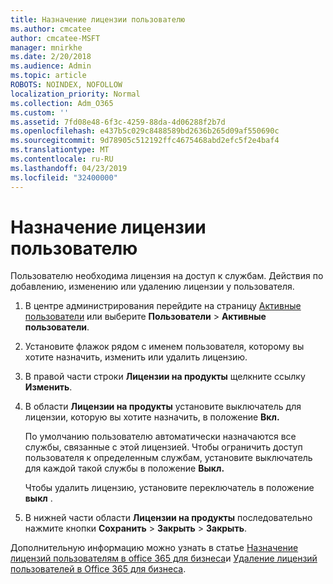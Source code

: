 ```yaml
---
title: Назначение лицензии пользователю
ms.author: cmcatee
author: cmcatee-MSFT
manager: mnirkhe
ms.date: 2/20/2018
ms.audience: Admin
ms.topic: article
ROBOTS: NOINDEX, NOFOLLOW
localization_priority: Normal
ms.collection: Adm_O365
ms.custom: ''
ms.assetid: 7fd08e48-6f3c-4259-88da-4d06288f2b7d
ms.openlocfilehash: e437b5c029c8488589bd2636b265d09af550690c
ms.sourcegitcommit: 9d78905c512192ffc4675468abd2efc5f2e4baf4
ms.translationtype: MT
ms.contentlocale: ru-RU
ms.lasthandoff: 04/23/2019
ms.locfileid: "32400000"
---
```

# <a name="how-to-assign-a-license-to-a-user"></a>Назначение лицензии пользователю

Пользователю необходима лицензия на доступ к службам. Действия по добавлению, изменению или удалению лицензии у пользователя.
  
1. В центре администрирования перейдите на страницу [Активные пользователи](https://go.microsoft.com/fwlink/p/?linkid=834822) или выберите **Пользователи** \> **Активные пользователи**.
    
2. Установите флажок рядом с именем пользователя, которому вы хотите назначить, изменить или удалить лицензию.
    
3. В правой части строки **Лицензии на продукты** щелкните ссылку **Изменить**.
    
4. В области **Лицензии на продукты** установите выключатель для лицензии, которую вы хотите назначить, в положение **Вкл.** 
    
    По умолчанию пользователю автоматически назначаются все службы, связанные с этой лицензией. Чтобы ограничить доступ пользователя к определенным службам, установите выключатель для каждой такой службы в положение **Выкл.** 
    
    Чтобы удалить лицензию, установите переключатель в положение **выкл** . 
    
5. В нижней части области **Лицензии на продукты** последовательно нажмите кнопки **Сохранить** \> **Закрыть** \> **Закрыть**.
    
Дополнительную информацию можно узнать в статье [Назначение лицензий пользователям в office 365 для бизнеса](https://support.office.com/article/997596b5-4173-4627-b915-36abac6786dc)и [Удаление лицензий пользователей в Office 365 для бизнеса](https://support.office.com/article/9b497c85-d0a4-4735-80fa-d3565bc05bd1).
  

